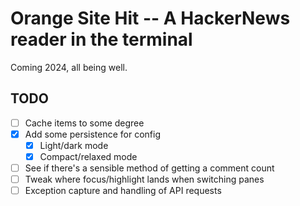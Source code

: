 # Orange Site Hit -- A HackerNews reader in the terminal

Coming 2024, all being well.

## TODO

- [ ] Cache items to some degree
- [X] Add some persistence for config
  - [X] Light/dark mode
  - [X] Compact/relaxed mode
- [ ] See if there's a sensible method of getting a comment count
- [ ] Tweak where focus/highlight lands when switching panes
- [ ] Exception capture and handling of API requests

[//]: # (README.md ends here)
